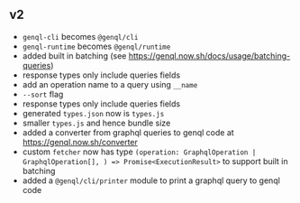 ## v2

-   `genql-cli` becomes `@genql/cli`
-   `genql-runtime` becomes `@genql/runtime`
-   added built in batching (see https://genql.now.sh/docs/usage/batching-queries)
-   response types only include queries fields
-   add an operation name to a query using `__name`
-   `--sort` flag
-   response types only include queries fields
-   generated `types.json` now is `types.js`
-   smaller `types.js` and hence bundle size
-   added a converter from graphql queries to genql code at https://genql.now.sh/converter
-   custom `fetcher` now has type `(operation: GraphqlOperation | GraphqlOperation[], ) => Promise<ExecutionResult>` to support built in batching
-   added a `@genql/cli/printer` module to print a graphql query to genql code
